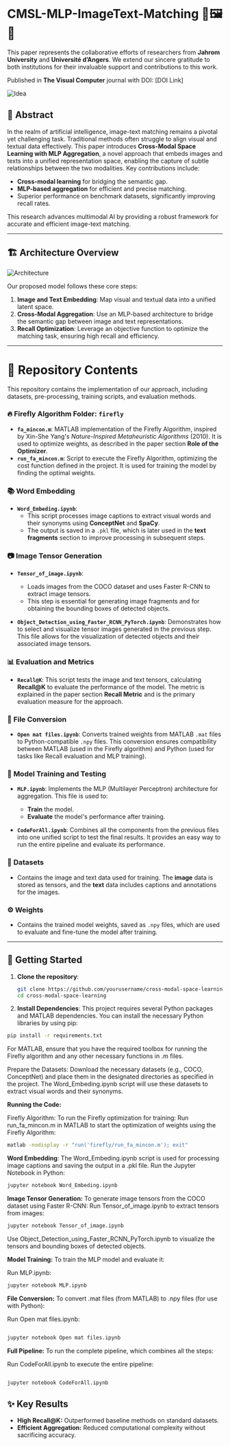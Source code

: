 # CMSL-MLP-ImageText-Matching 🔗🖼️📝
This paper represents the collaborative efforts of researchers from **Jahrom University** and **Université d’Angers**. We extend our sincere gratitude to both institutions for their invaluable support and contributions to this work.

Published in **The Visual Computer** journal with DOI: [DOI Link]


![Idea](Images/idea.png)

## 🌟 Abstract
In the realm of artificial intelligence, image-text matching remains a pivotal yet challenging task. Traditional methods often struggle to align visual and textual data effectively. This paper introduces **Cross-Modal Space Learning with MLP Aggregation**, a novel approach that embeds images and texts into a unified representation space, enabling the capture of subtle relationships between the two modalities. Key contributions include:  
- **Cross-modal learning** for bridging the semantic gap.
- **MLP-based aggregation** for efficient and precise matching.
- Superior performance on benchmark datasets, significantly improving recall rates.

This research advances multimodal AI by providing a robust framework for accurate and efficient image-text matching.

---

## 🏗️ Architecture Overview
![Architecture](Images/main.png)

Our proposed model follows these core steps:
1. **Image and Text Embedding**: Map visual and textual data into a unified latent space.
2. **Cross-Modal Aggregation**: Use an MLP-based architecture to bridge the semantic gap between image and text representations.
3. **Recall Optimization**: Leverage an objective function to optimize the matching task, ensuring high recall and efficiency.

---

# 📂 Repository Contents
This repository contains the implementation of our approach, including datasets, pre-processing, training scripts, and evaluation methods.

### 🔥 **Firefly Algorithm Folder**: `firefly`
- **`fa_mincon.m`**: MATLAB implementation of the Firefly Algorithm, inspired by Xin-She Yang's *Nature-Inspired Metaheuristic Algorithms* (2010). It is used to optimize weights, as described in the paper section **Role of the Optimizer**.
- **`run_fa_mincon.m`**: Script to execute the Firefly Algorithm, optimizing the cost function defined in the project. It is used for training the model by finding the optimal weights.

### 📚 **Word Embedding**
- **`Word_Embeding.ipynb`**: 
  - This script processes image captions to extract visual words and their synonyms using **ConceptNet** and **SpaCy**. 
  - The output is saved in a `.pkl` file, which is later used in the **text fragments** section to improve processing in subsequent steps.

### 📷 **Image Tensor Generation**
- **`Tensor_of_image.ipynb`**: 
  - Loads images from the COCO dataset and uses Faster R-CNN to extract image tensors. 
  - This step is essential for generating image fragments and for obtaining the bounding boxes of detected objects.
  
- **`Object_Detection_using_Faster_RCNN_PyTorch.ipynb`**: Demonstrates how to select and visualize tensor images generated in the previous step. This file allows for the visualization of detected objects and their associated image tensors.

### 📊 **Evaluation and Metrics**
- **`Recall@K`**: This script tests the image and text tensors, calculating **Recall@K** to evaluate the performance of the model. The metric is explained in the paper section **Recall Metric** and is the primary evaluation measure for the approach.

### 🧰 **File Conversion**
- **`Open mat files.ipynb`**: Converts trained weights from MATLAB `.mat` files to Python-compatible `.npy` files. This conversion ensures compatibility between MATLAB (used in the Firefly algorithm) and Python (used for tasks like Recall evaluation and MLP training).

### 🧠 **Model Training and Testing**
- **`MLP.ipynb`**: Implements the MLP (Multilayer Perceptron) architecture for aggregation. This file is used to:
  - **Train** the model.
  - **Evaluate** the model's performance after training.
  
- **`CodeForAll.ipynb`**: Combines all the components from the previous files into one unified script to test the final results. It provides an easy way to run the entire pipeline and evaluate its performance.

### 📂 **Datasets**
- Contains the image and text data used for training. The **image** data is stored as tensors, and the **text** data includes captions and annotations for the images.

### ⚙️ **Weights**
- Contains the trained model weights, saved as `.npy` files, which are used to evaluate and fine-tune the model after training.
---

## 🚀 Getting Started
1. **Clone the repository**:
   ```bash
   git clone https://github.com/yourusername/cross-modal-space-learning
   cd cross-modal-space-learning

   ```
2. **Install Dependencies**:
This project requires several Python packages and MATLAB dependencies. You can install the necessary Python libraries by using pip:

```bash
pip install -r requirements.txt
```
For MATLAB, ensure that you have the required toolbox for running the Firefly algorithm and any other necessary functions in .m files.

Prepare the Datasets: Download the necessary datasets (e.g., COCO, ConceptNet) and place them in the designated directories as specified in the project. The Word_Embeding.ipynb script will use these datasets to extract visual words and their synonyms.

**Running the Code:**

Firefly Algorithm:
To run the Firefly optimization for training:
Run run_fa_mincon.m in MATLAB to start the optimization of weights using the Firefly Algorithm:
```bash
matlab -nodisplay -r "run('firefly/run_fa_mincon.m'); exit"
```
**Word Embedding**:
The Word_Embeding.ipynb script is used for processing image captions and saving the output in a .pkl file. Run the Jupyter Notebook in Python:
```bash
jupyter notebook Word_Embeding.ipynb
```
**Image Tensor Generation:**
To generate image tensors from the COCO dataset using Faster R-CNN:
Run Tensor_of_image.ipynb to extract tensors from images:

```bash
jupyter notebook Tensor_of_image.ipynb
```
Use Object_Detection_using_Faster_RCNN_PyTorch.ipynb to visualize the tensors and bounding boxes of detected objects.

**Model Training:**
To train the MLP model and evaluate it:

Run MLP.ipynb:

```bash
jupyter notebook MLP.ipynb

```
**File Conversion:**
To convert .mat files (from MATLAB) to .npy files (for use with Python):

Run Open mat files.ipynb:

```bash

jupyter notebook Open mat files.ipynb
```
**Full Pipeline:**
To run the complete pipeline, which combines all the steps:

Run CodeForAll.ipynb to execute the entire pipeline:

```bash

jupyter notebook CodeForAll.ipynb
```
## ✨ Key Results
- **High Recall@K:** Outperformed baseline methods on standard datasets.
- **Efficient Aggregation:** Reduced computational complexity without sacrificing accuracy.
